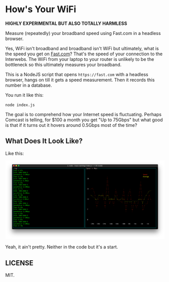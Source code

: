How's Your WiFi
===============

**HIGHLY EXPERIMENTAL BUT ALSO TOTALLY HARMLESS**

Measure (repeatedly) your broadband speed using Fast.com in a headless browser.

Yes, WiFi isn't broadband and broadband isn't WiFi but ultimately, what
is the speed you get on [Fast.com](https://fast.com)? That's the speed
of your connection to the Interwebs. The WiFi from your laptop to your
router is unlikely to be the bottleneck so this ultimately measures your
broadband.

This is a NodeJS script that opens `https://fast.com` with a headless
browser, hangs on till it gets a speed measurement. Then it records this
number in a database.

You run it like this:

    node index.js

The goal is to comprehend how your Internet speed is fluctuating.
Perhaps Comcast is telling, for $100 a month you get "Up to 75Gbps"
but what good is that if it turns out it hovers around 0.5Gbps most of
the time?

What Does It Look Like?
-----------------------

Like this:

![Screenshot](screenshot.png)

Yeah, it ain't pretty. Neither in the code but it's a start.

LICENSE
-------

MIT.
